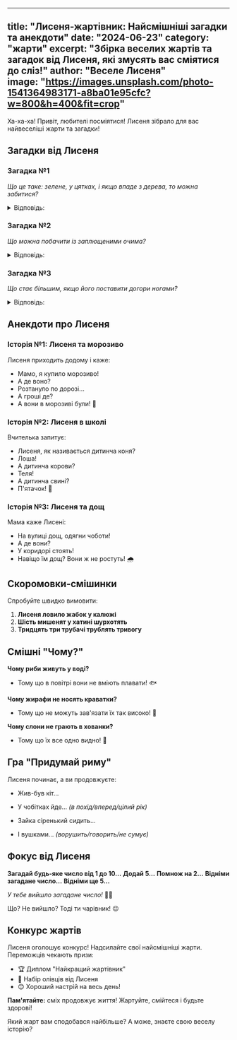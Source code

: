 
---
title: "Лисеня-жартівник: Найсмішніші загадки та анекдоти"
date: "2024-06-23"
category: "жарти"
excerpt: "Збірка веселих жартів та загадок від Лисеня, які змусять вас сміятися до сліз!"
author: "Веселе Лисеня"  
image: "https://images.unsplash.com/photo-1541364983171-a8ba01e95cfc?w=800&h=400&fit=crop"
---

Ха-ха-ха! Привіт, любителі посміятися! Лисеня зібрало для вас найвеселіші жарти та загадки!

## Загадки від Лисеня

### Загадка №1
*Що це таке: зелене, у цятках, і якщо впаде з дерева, то можна забитися?*

<details>
<summary>Відповідь:</summary>
Більярдний стіл! 😄
</details>

### Загадка №2  
*Що можна побачити із заплющеними очима?*

<details>
<summary>Відповідь:</summary>
Сни! 😴
</details>

### Загадка №3
*Що стає більшим, якщо його поставити догори ногами?*

<details>
<summary>Відповідь:</summary>
Число 6! Воно стає 9! 🔢
</details>

## Анекдоти про Лисеня

### Історія №1: Лисеня та морозиво
Лисеня приходить додому і каже:
- Мамо, я купило морозиво!
- А де воно?
- Розтануло по дорозі...
- А гроші де?
- А вони в морозиві були! 🍦

### Історія №2: Лисеня в школі
Вчителька запитує:
- Лисеня, як називається дитинча коня?
- Лоша!
- А дитинча корови?
- Теля!  
- А дитинча свині?
- П'ятачок! 🐷

### Історія №3: Лисеня та дощ
Мама каже Лисені:
- На вулиці дощ, одягни чоботи!
- А де вони?
- У коридорі стоять!
- Навіщо їм дощ? Вони ж не ростуть! 🌧️

## Скоромовки-смішинки

Спробуйте швидко вимовити:

1. **Лисеня ловило жабок у калюжі**
2. **Шість мишенят у хатині шурхотять**  
3. **Тридцять три трубачі трублять тривогу**

## Смішні "Чому?"

**Чому риби живуть у воді?**
- Тому що в повітрі вони не вміють плавати! 🐟

**Чому жирафи не носять краватки?**
- Тому що не можуть зав'язати їх так високо! 🦒

**Чому слони не грають в хованки?**
- Тому що їх все одно видно! 🐘

## Гра "Придумай риму"

Лисеня починає, а ви продовжуєте:

- Жив-був кіт...  
- У чобітках йде... *(в похід/вперед/цілий рік)*

- Зайка сіренький сидить...
- І вушками... *(ворушить/говорить/не сумує)*

## Фокус від Лисеня

**Загадай будь-яке число від 1 до 10...**
**Додай 5...**
**Помнож на 2...**
**Відніми загадане число...**
**Відніми ще 5...**

*У тебе вийшло загадане число!* 🎩✨

Що? Не вийшло? Тоді ти чарівник! 😉

## Конкурс жартів

Лисеня оголошує конкурс! Надсилайте свої найсмішніші жарти. Переможців чекають призи:
- 🏆 Диплом "Найкращий жартівник"  
- 🎁 Набір олівців від Лисеня
- 😊 Хороший настрій на весь день!

**Пам'ятайте:** сміх продовжує життя! Жартуйте, смійтеся і будьте здорові!

Який жарт вам сподобався найбільше? А може, знаєте свою веселу історію?
